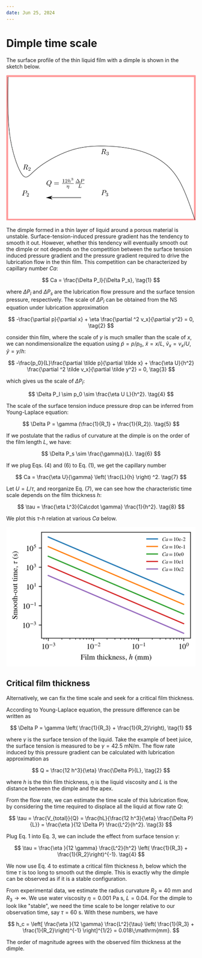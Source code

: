 ```yaml
---
date: Jun 25, 2024
---
```


# Dimple time scale

The surface profile of the thin liquid film with a dimple is shown in the sketch below.

![picture 0](/assets/images/2024/06/dimple-sketch.png)  

The dimple formed in a thin layer of liquid around a porous material is unstable. Surface-tension-induced pressure gradient has the tendency to smooth it out. However, whether this tendency will eventually smooth out the dimple or not depends on the competition between the surface tension induced pressure gradient and the pressure gradient required to drive the lubrication flow in the thin film. This competition can be characterized by capillary number $Ca$:

$$
Ca = \frac{\Delta P_l}{\Delta P_s}, \tag{1}
$$

where $\Delta P_l$ and $\Delta P_s$ are the lubrication flow pressure and the surface tension pressure, respectively. The scale of $\Delta P_l$ can be obtained from the NS equation under lubrication approximation

$$
-\frac{\partial p}{\partial x} + \eta \frac{\partial ^2 v_x}{\partial y^2} = 0, \tag{2}
$$

consider thin film, where the scale of $y$ is much smaller than the scale of $x$, we can nondimensionalize the equation using $\tilde p = p/p_0$, $\tilde x=x/L$, $\tilde v_x = v_x / U$, $\tilde y = y/h$:

$$
-\frac{p_0}{L}\frac{\partial \tilde p}{\partial \tilde x} + \frac{\eta U}{h^2} \frac{\partial ^2 \tilde v_x}{\partial \tilde y^2} = 0, \tag{3}
$$

which gives us the scale of $\Delta P_l$:

$$
\Delta P_l \sim p_0 \sim \frac{\eta U L}{h^2}. \tag{4}
$$

The scale of the surface tension induce pressure drop can be inferred from Young-Laplace equation:

$$
\Delta P = \gamma (\frac{1}{R_1} + \frac{1}{R_2}). \tag{5}
$$

If we postulate that the radius of curvature at the dimple is on the order of the film length $L$, we have:

$$
\Delta P_s \sim \frac{\gamma}{L}. \tag{6}
$$

If we plug Eqs. (4) and (6) to Eq. (1), we get the capillary number

$$
Ca = \frac{\eta U}{\gamma} \left( \frac{L}{h} \right) ^2. \tag{7}
$$

Let $U=L/\tau$, and reorganize Eq. (7), we can see how the characteristic time scale depends on the film thickness $h$:

$$
\tau = \frac{\eta L^3}{Ca\cdot \gamma} \frac{1}{h^2}. \tag{8}
$$

We plot this $\tau$-$h$ relation at various $Ca$ below.

![picture 0](/assets/images/2024/07/dimple%20time%20scale%20depending%20on%20film%20thickness.png)  


## Critical film thickness

Alternatively, we can fix the time scale and seek for a critical film thickness.

According to Young-Laplace equation, the pressure difference can be written as

$$
\Delta P = \gamma \left( \frac{1}{R_3} + \frac{1}{R_2}\right), \tag{1}
$$

where $\gamma$ is the surface tension of the liquid. Take the example of beet juice, the surface tension is measured to be $\gamma = 42.5$ mN/m. The flow rate induced by this pressure gradient can be calculated with lubrication approximation as

$$
Q = \frac{12 h^3}{\eta} \frac{\Delta P}{L}, \tag{2}
$$

where $h$ is the thin film thickness, $\eta$ is the liquid viscosity and $L$ is the distance between the dimple and the apex. 

From the flow rate, we can estimate the time scale of this lubrication flow, by considering the time required to displace all the liquid at flow rate $Q$:

$$
\tau = \frac{V_{total}}{Q} = \frac{hL}{\frac{12 h^3}{\eta} \frac{\Delta P}{L}} = \frac{\eta }{12 \Delta P} \frac{L^2}{h^2}. \tag{3}
$$

Plug Eq. 1 into Eq. 3, we can include the effect from surface tension $\gamma$:

$$
\tau = \frac{\eta }{12 \gamma} \frac{L^2}{h^2} \left( \frac{1}{R_3} + \frac{1}{R_2}\right)^{-1}. \tag{4}
$$

We now use Eq. 4 to estimate a critical film thickness $h$, below which the time $\tau$ is too long to smooth out the dimple. This is exactly why the dimple can be observed as if it is a stable configuration. 

From experimental data, we estimate the radius curvature $R_2\approx 40$ mm and $R_3 \to \infty$. We use water viscosity $\eta = 0.001$ Pa s, $L = 0.04$. For the dimple to look like "stable", we need the time scale to be longer relative to our observation time, say $\tau = 60$ s. With these numbers, we have

$$
h_c = \left[ \frac{\eta }{12 \gamma} \frac{L^2}{\tau} \left( \frac{1}{R_3} + \frac{1}{R_2}\right)^{-1} \right]^{1/2} = 0.018\;\mathrm{mm}.
$$

The order of magnitude agrees with the observed film thickness at the dimple. 


